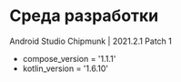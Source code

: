 # Среда разработки

Android Studio Chipmunk | 2021.2.1 Patch 1

- compose_version = '1.1.1'
- kotlin_version = '1.6.10'
